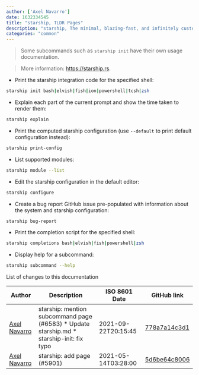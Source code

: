 ```yaml
---
author: ['Axel Navarro']
date: 1632334545
title: "starship, TLDR Pages"
description: "starship, The minimal, blazing-fast, and infinitely customizable prompt for any shell."
categories: "common"
---
```

> Some subcommands such as `starship init` have their own usage documentation.

> More information: <https://starship.rs>.

- Print the starship integration code for the specified shell:

```bash
starship init bash|elvish|fish|ion|powershell|tcsh|zsh
```

- Explain each part of the current prompt and show the time taken to render them:

```bash
starship explain
```

- Print the computed starship configuration (use `--default` to print default configuration instead):

```bash
starship print-config
```

- List supported modules:

```bash
starship module --list
```

- Edit the starship configuration in the default editor:

```bash
starship configure
```

- Create a bug report GitHub issue pre-populated with information about the system and starship configuration:

```bash
starship bug-report
```

- Print the completion script for the specified shell:

```bash
starship completions bash|elvish|fish|powershell|zsh
```

- Display help for a subcommand:

```bash
starship subcommand --help
```
List of changes to this documentation


Author | Description | ISO 8601 Date | GitHub link
------|-----|-----|-----
[Axel Navarro](mailto:navarroaxel@gmail.com) | starship: mention subcommand page (#6583) * Update starship.md * starship-init: fix typo | 2021-09-22T20:15:45 | [778a7a14c3d1](https://github.com/tldr-pages/tldr/commit/778a7a14c3d186801e38171de4898ba6f161f75d)
[Axel Navarro](mailto:navarroaxel@gmail.com) | starship: add page (#5901) | 2021-05-14T03:28:00 | [5d6be64c8006](https://github.com/tldr-pages/tldr/commit/5d6be64c8006594f0240c568e34e6019158a463e)

